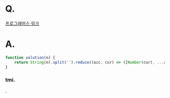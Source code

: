 # Q.
[프로그래머스 링크](https://school.programmers.co.kr/learn/courses/30/lessons/12932)

# A.
```js
function solution(n) {
    return String(n).split('').reduce((acc, cur) => ([Number(cur), ...acc]), []);
}
```

### tmi.
.
